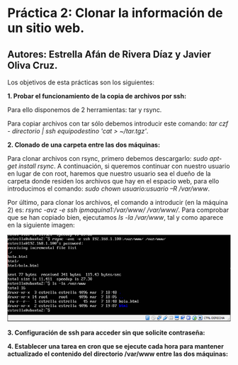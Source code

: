 # Práctica 2: Clonar la información de un sitio web.
## Autores: Estrella Afán de Rivera Díaz y Javier Oliva Cruz.


Los objetivos de esta prácticas son los siguientes: 

**1. Probar el funcionamiento de la copia de archivos por ssh:**

Para ello disponemos de 2 herramientas: tar y rsync. 

Para copiar archivos con tar sólo debemos introducir este comando: *tar czf - directorio | ssh equipodestino 'cat > ~/tar.tgz'*.




**2. Clonado de una carpeta entre las dos máquinas:**

Para clonar archivos con rsync, primero debemos descargarlo: *sudo apt-get install rsync*. A continuación, si queremos continuar con nuestro usuario en lugar de con root, haremos que nuestro usuario sea el dueño de la carpeta donde residen los archivos que hay en el espacio web, para ello introducimos el comando: *sudo chown usuario:usuario –R /var/www*.

Por último, para clonar los archivos, el comando a introducir (en la máquina 2) es: *rsync -avz -e ssh ipmaquina1:/var/www/ /var/www/*. Para comprobar que se han copiado bien, ejecutamos *ls -la /var/www*, tal y como aparece en la siguiente imagen:

![img](https://github.com/estrella415/SWAP/blob/master/Practica2/im1.png)

**3. Configuración de ssh para acceder sin que solicite contraseña:**




**4. Establecer una tarea en cron que se ejecute cada hora para mantener actualizado el contenido del directorio /var/www entre las dos máquinas:**

